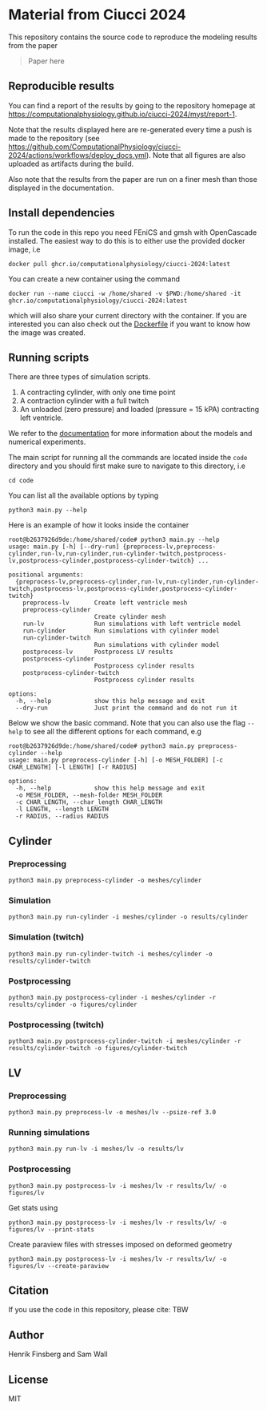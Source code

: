 # Material from Ciucci 2024

This repository contains the source code to reproduce the modeling results from the paper
> Paper here



## Reproducible results
You can find a report of the results by going to the repository homepage at <https://computationalphysiology.github.io/ciucci-2024/myst/report-1>.

Note that the results displayed here are re-generated every time a push is made to the repository (see https://github.com/ComputationalPhysiology/ciucci-2024/actions/workflows/deploy_docs.yml). Note that all figures are also uploaded as artifacts during the build.

Also note that the results from the paper are run on a finer mesh than those displayed in the documentation.


## Install dependencies
To run the code in this repo you need FEniCS and gmsh with OpenCascade installed. The easiest way to do this is to either use the provided docker image, i.e
```
docker pull ghcr.io/computationalphysiology/ciucci-2024:latest
```
You can create a new container using the command
```
docker run --name ciucci -w /home/shared -v $PWD:/home/shared -it ghcr.io/computationalphysiology/ciucci-2024:latest
```
which will also share your current directory with the container. If you are interested you can also check out the [Dockerfile](Dockerfile) if you want to know how the image was created.

## Running scripts

There are three types of simulation scripts.

1. A contracting cylinder, with only one time point
2. A contraction cylinder with a full twitch
3. An unloaded (zero pressure) and loaded (pressure = 15 kPA) contracting left ventricle.

We refer to the [documentation](https://computationalphysiology.github.io/ciucci-2024/myst/report-1) for more information about the models and numerical experiments.

The main script for running all the commands are located inside the `code` directory and you should first make sure to navigate to this directory, i.e
```
cd code
```

You can list all the available options by typing
```
python3 main.py --help
```
Here is an example of how it looks inside the container
```
root@b2637926d9de:/home/shared/code# python3 main.py --help
usage: main.py [-h] [--dry-run] {preprocess-lv,preprocess-cylinder,run-lv,run-cylinder,run-cylinder-twitch,postprocess-lv,postprocess-cylinder,postprocess-cylinder-twitch} ...

positional arguments:
  {preprocess-lv,preprocess-cylinder,run-lv,run-cylinder,run-cylinder-twitch,postprocess-lv,postprocess-cylinder,postprocess-cylinder-twitch}
    preprocess-lv       Create left ventricle mesh
    preprocess-cylinder
                        Create cylinder mesh
    run-lv              Run simulations with left ventricle model
    run-cylinder        Run simulations with cylinder model
    run-cylinder-twitch
                        Run simulations with cylinder model
    postprocess-lv      Postprocess LV results
    postprocess-cylinder
                        Postprocess cylinder results
    postprocess-cylinder-twitch
                        Postprocess cylinder results

options:
  -h, --help            show this help message and exit
  --dry-run             Just print the command and do not run it
```


Below we show the basic command. Note that you can also use the flag `--help` to see all the different options for each command, e.g
```
root@b2637926d9de:/home/shared/code# python3 main.py preprocess-cylinder --help
usage: main.py preprocess-cylinder [-h] [-o MESH_FOLDER] [-c CHAR_LENGTH] [-l LENGTH] [-r RADIUS]

options:
  -h, --help            show this help message and exit
  -o MESH_FOLDER, --mesh-folder MESH_FOLDER
  -c CHAR_LENGTH, --char_length CHAR_LENGTH
  -l LENGTH, --length LENGTH
  -r RADIUS, --radius RADIUS
```


## Cylinder

### Preprocessing
```
python3 main.py preprocess-cylinder -o meshes/cylinder
```

### Simulation
```
python3 main.py run-cylinder -i meshes/cylinder -o results/cylinder
```

### Simulation (twitch)
```
python3 main.py run-cylinder-twitch -i meshes/cylinder -o results/cylinder-twitch
```

### Postprocessing
```
python3 main.py postprocess-cylinder -i meshes/cylinder -r results/cylinder -o figures/cylinder
```

### Postprocessing (twitch)
```
python3 main.py postprocess-cylinder-twitch -i meshes/cylinder -r results/cylinder-twitch -o figures/cylinder-twitch
```


## LV


### Preprocessing
```
python3 main.py preprocess-lv -o meshes/lv --psize-ref 3.0
```

### Running simulations
```
python3 main.py run-lv -i meshes/lv -o results/lv
```

### Postprocessing
```
python3 main.py postprocess-lv -i meshes/lv -r results/lv/ -o figures/lv
```
Get stats using
```
python3 main.py postprocess-lv -i meshes/lv -r results/lv/ -o figures/lv --print-stats
```
Create paraview files with stresses imposed on deformed geometry
```
python3 main.py postprocess-lv -i meshes/lv -r results/lv/ -o figures/lv --create-paraview
```



## Citation
If you use the code in this repository, please cite:
TBW


## Author
Henrik Finsberg and Sam Wall


## License
MIT
